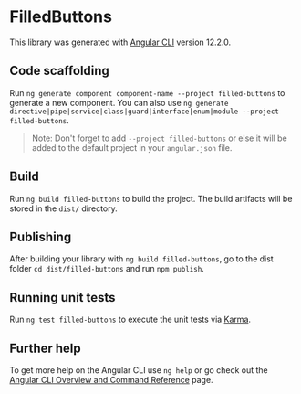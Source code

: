 # FilledButtons

This library was generated with [Angular CLI](https://github.com/angular/angular-cli) version 12.2.0.

## Code scaffolding

Run `ng generate component component-name --project filled-buttons` to generate a new component. You can also use `ng generate directive|pipe|service|class|guard|interface|enum|module --project filled-buttons`.
> Note: Don't forget to add `--project filled-buttons` or else it will be added to the default project in your `angular.json` file. 

## Build

Run `ng build filled-buttons` to build the project. The build artifacts will be stored in the `dist/` directory.

## Publishing

After building your library with `ng build filled-buttons`, go to the dist folder `cd dist/filled-buttons` and run `npm publish`.

## Running unit tests

Run `ng test filled-buttons` to execute the unit tests via [Karma](https://karma-runner.github.io).

## Further help

To get more help on the Angular CLI use `ng help` or go check out the [Angular CLI Overview and Command Reference](https://angular.io/cli) page.
